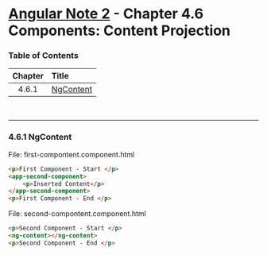 # [Angular Note 2](../README.md) - Chapter 4.6 Components: Content Projection

### Table of Contents
| Chapter | Title |
| :-: | :- |
| 4.6.1 | [NgContent](#461-ngcontent) |

<br>
<hr>

### 4.6.1 NgContent
File: first-compontent.component.html
```html
<p>First Component - Start </p>
<app-second-component>
    <p>Inserted Content</p>
</app-second-component>
<p>First Component - End </p>
```

File: second-compontent.component.html
```html
<p>Second Component - Start </p>
<ng-content></ng-content>
<p>Second Component - End </p>
```
